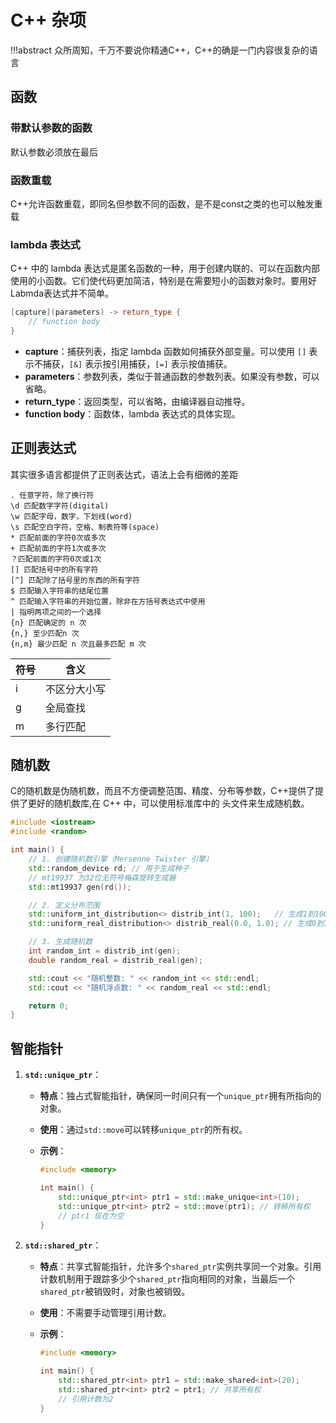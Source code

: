 # C++ 杂项

!!!abstract
    众所周知，千万不要说你精通C++，C++的确是一门内容很复杂的语言

## 函数

### 带默认参数的函数

默认参数必须放在最后

### 函数重载

C++允许函数重载，即同名但参数不同的函数，是不是const之类的也可以触发重载

### lambda 表达式

C++ 中的 lambda 表达式是匿名函数的一种，用于创建内联的、可以在函数内部使用的小函数。它们使代码更加简洁，特别是在需要短小的函数对象时。要用好Labmda表达式并不简单。

```cpp
[capture](parameters) -> return_type {
    // function body
}
```

- **capture**：捕获列表，指定 lambda 函数如何捕获外部变量。可以使用 `[]` 表示不捕获，`[&]` 表示按引用捕获，`[=]` 表示按值捕获。
- **parameters**：参数列表，类似于普通函数的参数列表。如果没有参数，可以省略。
- **return_type**：返回类型，可以省略，由编译器自动推导。
- **function body**：函数体，lambda 表达式的具体实现。

## 正则表达式

其实很多语言都提供了正则表达式，语法上会有细微的差距

```
. 任意字符，除了换行符
\d 匹配数字字符(digital)
\w 匹配字母，数字，下划线(word)
\s 匹配空白字符，空格、制表符等(space)
* 匹配前面的字符0次或多次
+ 匹配前面的字符1次或多次
？匹配前面的字符0次或1次
[] 匹配括号中的所有字符
[^] 匹配除了括号里的东西的所有字符
$ 匹配输入字符串的结尾位置
^ 匹配输入字符串的开始位置，除非在方括号表达式中使用
| 指明两项之间的一个选择
{n} 匹配确定的 n 次
{n,} 至少匹配n 次
{n,m} 最少匹配 n 次且最多匹配 m 次
```

|符号|含义|
|----|----|
|i|不区分大小写|
|g|全局查找|
|m|多行匹配|

## 随机数

C的随机数是伪随机数，而且不方便调整范围、精度、分布等参数，C++提供了提供了更好的随机数库,在 C++ 中，可以使用标准库中的 <random> 头文件来生成随机数。

``` C++
#include <iostream>
#include <random>

int main() {
    // 1. 创建随机数引擎（Mersenne Twister 引擎）
    std::random_device rd; // 用于生成种子
    // mt19937 为32位无符号梅森旋转生成器
    std::mt19937 gen(rd());

    // 2. 定义分布范围
    std::uniform_int_distribution<> distrib_int(1, 100);   // 生成1到100之间的整数
    std::uniform_real_distribution<> distrib_real(0.0, 1.0); // 生成0到1之间的浮点数

    // 3. 生成随机数
    int random_int = distrib_int(gen);
    double random_real = distrib_real(gen);

    std::cout << "随机整数: " << random_int << std::endl;
    std::cout << "随机浮点数: " << random_real << std::endl;

    return 0;
}
```

## 智能指针

1. **`std::unique_ptr`**：
   - **特点**：独占式智能指针，确保同一时间只有一个`unique_ptr`拥有所指向的对象。
   - **使用**：通过`std::move`可以转移`unique_ptr`的所有权。
   - **示例**：

     ```cpp
     #include <memory>
     
     int main() {
         std::unique_ptr<int> ptr1 = std::make_unique<int>(10);
         std::unique_ptr<int> ptr2 = std::move(ptr1); // 转移所有权
         // ptr1 现在为空
     }
     ```

2. **`std::shared_ptr`**：
   - **特点**：共享式智能指针，允许多个`shared_ptr`实例共享同一个对象。引用计数机制用于跟踪多少个`shared_ptr`指向相同的对象，当最后一个`shared_ptr`被销毁时，对象也被销毁。
   - **使用**：不需要手动管理引用计数。
   - **示例**：

     ```cpp
     #include <memory>
     
     int main() {
         std::shared_ptr<int> ptr1 = std::make_shared<int>(20);
         std::shared_ptr<int> ptr2 = ptr1; // 共享所有权
         // 引用计数为2
     }
     ```
